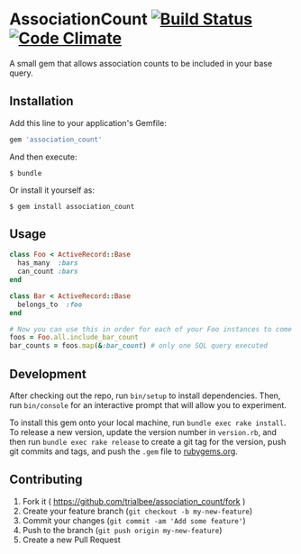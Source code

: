 # AssociationCount [![Build Status](https://travis-ci.org/trialbee/association_count.svg?branch=master)](https://travis-ci.org/trialbee/association_count) [![Code Climate](https://codeclimate.com/github/trialbee/association_count/badges/gpa.svg)](https://codeclimate.com/github/trialbee/association_count)

A small gem that allows association counts to be included in your base query.

## Installation

Add this line to your application's Gemfile:

```ruby
gem 'association_count'
```

And then execute:

    $ bundle

Or install it yourself as:

    $ gem install association_count

## Usage

```ruby
class Foo < ActiveRecord::Base
  has_many  :bars
  can_count :bars
end

class Bar < ActiveRecord::Base
  belongs_to  :foo
end

# Now you can use this in order for each of your Foo instances to come with a preloaded bar_count
foos = Foo.all.include_bar_count
bar_counts = foos.map(&:bar_count) # only one SQL query executed
```

## Development

After checking out the repo, run `bin/setup` to install dependencies. Then, run `bin/console` for an interactive prompt that will allow you to experiment.

To install this gem onto your local machine, run `bundle exec rake install`. To release a new version, update the version number in `version.rb`, and then run `bundle exec rake release` to create a git tag for the version, push git commits and tags, and push the `.gem` file to [rubygems.org](https://rubygems.org).

## Contributing

1. Fork it ( https://github.com/trialbee/association_count/fork )
2. Create your feature branch (`git checkout -b my-new-feature`)
3. Commit your changes (`git commit -am 'Add some feature'`)
4. Push to the branch (`git push origin my-new-feature`)
5. Create a new Pull Request
